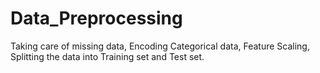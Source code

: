 # Data_Preprocessing
Taking care of missing data, Encoding Categorical data, Feature Scaling, Splitting the data into Training set and Test set.
